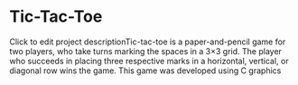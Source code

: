# Tic-Tac-Toe
Click to edit project descriptionTic-tac-toe is a paper-and-pencil game for two players, who take turns marking the spaces in a 3×3 grid. The player who succeeds in placing three respective marks in a horizontal, vertical, or diagonal row wins the game. This game was developed using C graphics
